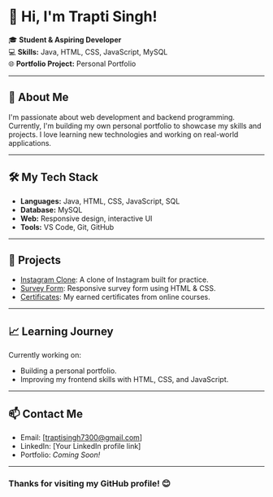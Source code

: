 # 👋 Hi, I'm Trapti Singh!

🎓 **Student & Aspiring Developer**  
💻 **Skills:** Java, HTML, CSS, JavaScript, MySQL  
🌐 **Portfolio Project:** Personal Portfolio

---

## 🚀 About Me
I'm passionate about web development and backend programming. Currently, I'm building my own personal portfolio to showcase my skills and projects. I love learning new technologies and working on real-world applications.

---

## 🛠️ My Tech Stack

- **Languages:** Java, HTML, CSS, JavaScript, SQL
- **Database:** MySQL
- **Web:** Responsive design, interactive UI
- **Tools:** VS Code, Git, GitHub

---

## 📂 Projects

- [Instagram Clone](https://github.com/TraptiSingh7300/Instagram_Clone): A clone of Instagram built for practice.
- [Survey Form](https://github.com/TraptiSingh7300/freecodecamp_survey_form): Responsive survey form using HTML & CSS.
- [Certificates](https://github.com/TraptiSingh7300/certificates): My earned certificates from online courses.

---

## 📈 Learning Journey

Currently working on:
- Building a personal portfolio.
- Improving my frontend skills with HTML, CSS, and JavaScript.

---

## 📫 Contact Me

- Email: [traptisingh7300@gmail.com]
- LinkedIn: [Your LinkedIn profile link]
- Portfolio: *Coming Soon!*

---

### Thanks for visiting my GitHub profile! 😊
